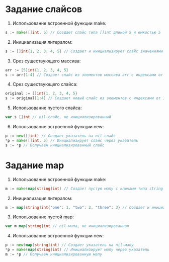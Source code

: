 # Задание слайсов
1. Использование встроенной функции make:
```go
s := make([]int, 5) // Создает слайс типа []int длиной 5 и емкостью 5
```
2. Инициализация литералом:
```go
s := []int{1, 2, 3, 4, 5} // Создает и инициализирует слайс значениями
```
3. Срез существующего массива:
```go
arr := [5]int{1, 2, 3, 4, 5}
s := arr[1:4] // Создает слайс из элементов массива arr с индексами от 1 до 3
```
4. Срез существующего слайса:
```go
original := []int{1, 2, 3, 4, 5}
s := original[1:4] // Создает новый слайс из элементов с индексами от 1 до 3
```
5. Использование пустого слайса:
```go
var s []int // nil-слайс, не инициализированный
```
6. Использование встроенной функции new:
```go
p := new([]int) // Создает указатель на nil-слайс
*p = make([]int, 5) // Инициализирует слайс через указатель
s := *p // Получаем инициализированный слайс
```
# Задание map
1. Использование встроенной функции make:
```go
m := make(map[string]int) // Создает пустую мапу с ключами типа string и значениями типа int
```
2. Инициализация литералом:
```go
m := map[string]int{"one": 1, "two": 2, "three": 3} // Создает и инициализирует мапу значениями
```
3. Использование пустой map:
```go
var m map[string]int // nil-мапа, не инициализированная
```
4. Использование встроенной функции new:
```go
p := new(map[string]int) // Создает указатель на nil-мапу
*p = make(map[string]int) // Инициализирует мапу через указатель
m := *p // Получаем инициализированную мапу
```
